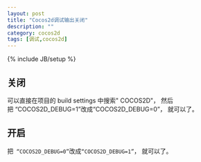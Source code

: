```yaml
---
layout: post
title: "Cocos2d调试输出关闭"
description: ""
category: cocos2d
tags: [调试,cocos2d]
---
```

{% include JB/setup %}

关闭
--

可以直接在项目的 build settings 中搜索" COCOS2D"，
然后把 “COCOS2D_DEBUG=1”改成“COCOS2D_DEBUG=0”，
就可以了。

开启
--
把``` “COCOS2D_DEBUG=0”```改成```“COCOS2D_DEBUG=1”```，
就可以了。